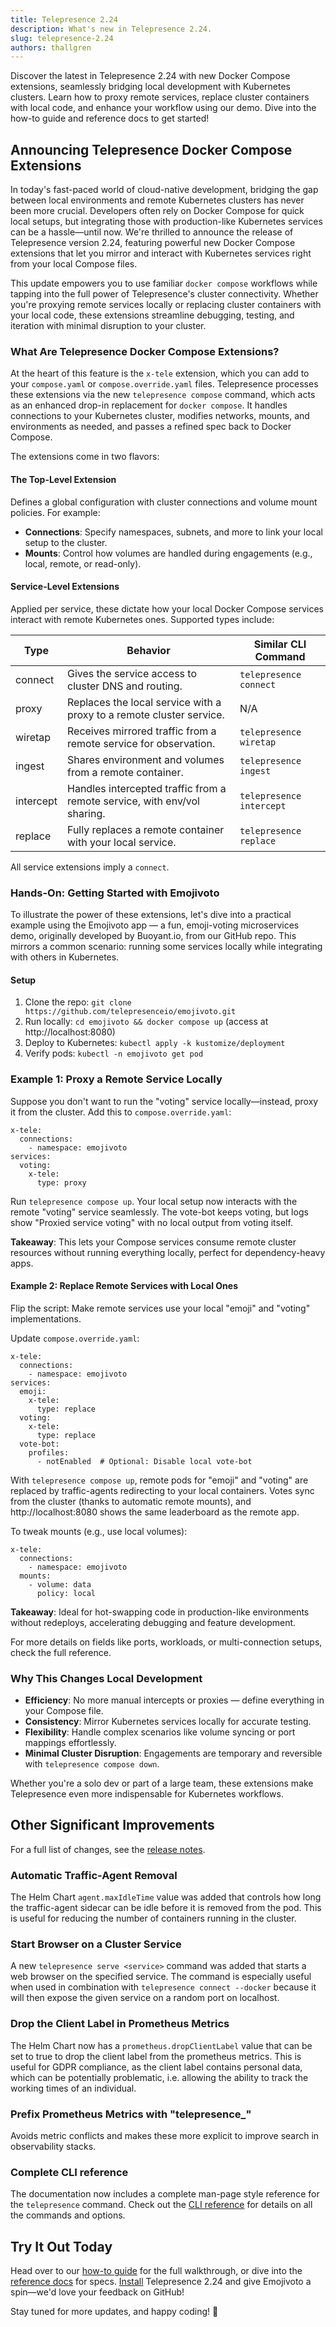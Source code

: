 ```yaml
---
title: Telepresence 2.24
description: What's new in Telepresence 2.24.
slug: telepresence-2.24
authors: thallgren
---
```


Discover the latest in Telepresence 2.24 with new Docker Compose extensions, seamlessly bridging local development with Kubernetes clusters. Learn how to proxy remote services, replace cluster containers with local code, and enhance your workflow using our demo. Dive into the how-to guide and reference docs to get started!

<!-- truncate -->

## Announcing Telepresence Docker Compose Extensions

In today's fast-paced world of cloud-native development, bridging the gap between local environments and remote Kubernetes clusters has never been more crucial. Developers often rely on Docker Compose for quick local setups, but integrating those with production-like Kubernetes services can be a hassle—until now. We're thrilled to announce the release of Telepresence version 2.24, featuring powerful new Docker Compose extensions that let you mirror and interact with Kubernetes services right from your local Compose files.

This update empowers you to use familiar `docker compose` workflows while tapping into the full power of Telepresence's cluster connectivity. Whether you're proxying remote services locally or replacing cluster containers with your local code, these extensions streamline debugging, testing, and iteration with minimal disruption to your cluster.

### What Are Telepresence Docker Compose Extensions?

At the heart of this feature is the `x-tele` extension, which you can add to your `compose.yaml` or `compose.override.yaml` files. Telepresence processes these extensions via the new `telepresence compose` command, which acts as an enhanced drop-in replacement for `docker compose`. It handles connections to your Kubernetes cluster, modifies networks, mounts, and environments as needed, and passes a refined spec back to Docker Compose.

The extensions come in two flavors:

#### The Top-Level Extension
Defines a global configuration with cluster connections and volume mount policies. For example:
- **Connections**: Specify namespaces, subnets, and more to link your local setup to the cluster.
- **Mounts**: Control how volumes are handled during engagements (e.g., local, remote, or read-only).

#### Service-Level Extensions
Applied per service, these dictate how your local Docker Compose services interact with remote Kubernetes ones. Supported types include:

| Type      | Behavior                                                                 | Similar CLI Command      |
|-----------|--------------------------------------------------------------------------|--------------------------|
| connect  | Gives the service access to cluster DNS and routing.                     | `telepresence connect`   |
| proxy    | Replaces the local service with a proxy to a remote cluster service.     | N/A                      |
| wiretap  | Receives mirrored traffic from a remote service for observation.         | `telepresence wiretap`   |
| ingest   | Shares environment and volumes from a remote container.                  | `telepresence ingest`    |
| intercept| Handles intercepted traffic from a remote service, with env/vol sharing. | `telepresence intercept` |
| replace  | Fully replaces a remote container with your local service.               | `telepresence replace`   |

All service extensions imply a `connect`.

### Hands-On: Getting Started with Emojivoto

To illustrate the power of these extensions, let's dive into a practical example using the Emojivoto app — a fun, emoji-voting microservices demo, originally developed by Buoyant.io, from our GitHub repo. This mirrors a common scenario: running some services locally while integrating with others in Kubernetes.

#### Setup
1. Clone the repo: `git clone https://github.com/telepresenceio/emojivoto.git`
2. Run locally: `cd emojivoto && docker compose up` (access at http://localhost:8080)
3. Deploy to Kubernetes: `kubectl apply -k kustomize/deployment`
4. Verify pods: `kubectl -n emojivoto get pod`

### Example 1: Proxy a Remote Service Locally
Suppose you don't want to run the "voting" service locally—instead, proxy it from the cluster. Add this to `compose.override.yaml`:

```
x-tele:
  connections:
    - namespace: emojivoto
services:
  voting:
    x-tele:
      type: proxy
```

Run `telepresence compose up`. Your local setup now interacts with the remote "voting" service seamlessly. The vote-bot keeps voting, but logs show "Proxied service voting" with no local output from voting itself.

**Takeaway**: This lets your Compose services consume remote cluster resources without running everything locally, perfect for dependency-heavy apps.

#### Example 2: Replace Remote Services with Local Ones
Flip the script: Make remote services use your local "emoji" and "voting" implementations.

Update `compose.override.yaml`:

```
x-tele:
  connections:
    - namespace: emojivoto
services:
  emoji:
    x-tele:
      type: replace
  voting:
    x-tele:
      type: replace
  vote-bot:
    profiles:
      - notEnabled  # Optional: Disable local vote-bot
```

With `telepresence compose up`, remote pods for "emoji" and "voting" are replaced by traffic-agents redirecting to your local containers. Votes sync from the cluster (thanks to automatic remote mounts), and http://localhost:8080 shows the same leaderboard as the remote app.

To tweak mounts (e.g., use local volumes):

```
x-tele:
  connections:
    - namespace: emojivoto
  mounts:
    - volume: data
      policy: local
```

**Takeaway**: Ideal for hot-swapping code in production-like environments without redeploys, accelerating debugging and feature development.

For more details on fields like ports, workloads, or multi-connection setups, check the full reference.

### Why This Changes Local Development
- **Efficiency**: No more manual intercepts or proxies — define everything in your Compose file.
- **Consistency**: Mirror Kubernetes services locally for accurate testing.
- **Flexibility**: Handle complex scenarios like volume syncing or port mappings effortlessly.
- **Minimal Cluster Disruption**: Engagements are temporary and reversible with `telepresence compose down`.

Whether you're a solo dev or part of a large team, these extensions make Telepresence even more indispensable for Kubernetes workflows.

## Other Significant Improvements

For a full list of changes, see the [release notes](../docs/release-notes).

### Automatic Traffic-Agent Removal

The Helm Chart `agent.maxIdleTime` value was added that controls how long the traffic-agent sidecar can be idle before it is removed from the pod. This is useful for reducing the number of containers running in the cluster.

### Start Browser on a Cluster Service
A new `telepresence serve <service>` command was added that starts a web browser on the specified service. The command is especially useful when used in combination with `telepresence connect --docker` because it will then expose the given service on a random port on localhost.

### Drop the Client Label in Prometheus Metrics

The Helm Chart now has a `prometheus.dropClientLabel` value that can be set to true to drop the client label from the prometheus metrics. This is useful for GDPR compliance, as the client label contains personal data, which can be potentially problematic, i.e. allowing the ability to track the working times of an individual.

### Prefix Prometheus Metrics with "telepresence_"

Avoids metric conflicts and makes these more explicit to improve search in observability stacks.

### Complete CLI reference

The documentation now includes a complete man-page style reference for the `telepresence` command. Check out the [CLI reference](../docs/reference/cli/telepresence) for details on all the commands and options.

## Try It Out Today
Head over to our [how-to guide](../docs/howtos/docker-compose) for the full walkthrough, or dive into the [reference docs](../docs/reference/compose) for specs. [Install](../docs/install/client) Telepresence 2.24 and give Emojivoto a spin—we'd love your feedback on GitHub!

Stay tuned for more updates, and happy coding! 🚀
